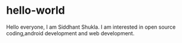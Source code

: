 # hello-world
Hello everyone,
I am Siddhant Shukla. I am interested in open source coding,android development and web development.
